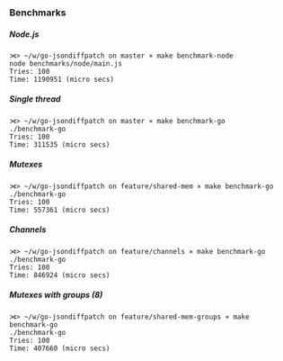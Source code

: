 ### Benchmarks

##### Node.js

```
⋊> ~/w/go-jsondiffpatch on master ⨯ make benchmark-node
node benchmarks/node/main.js
Tries: 100
Time: 1190951 (micro secs)
```

##### Single thread

```
⋊> ~/w/go-jsondiffpatch on master ⨯ make benchmark-go
./benchmark-go
Tries: 100
Time: 311535 (micro secs)
```

##### Mutexes

```
⋊> ~/w/go-jsondiffpatch on feature/shared-mem ⨯ make benchmark-go
./benchmark-go
Tries: 100
Time: 557361 (micro secs)
```

##### Channels

```
⋊> ~/w/go-jsondiffpatch on feature/channels ⨯ make benchmark-go
./benchmark-go
Tries: 100
Time: 846924 (micro secs)
```

##### Mutexes with groups (8)

```
⋊> ~/w/go-jsondiffpatch on feature/shared-mem-groups ⨯ make benchmark-go
./benchmark-go
Tries: 100
Time: 407660 (micro secs)
```
